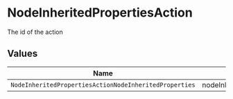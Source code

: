 # NodeInheritedPropertiesAction

The id of the action


## Values

| Name                                                   | Value                                                  |
| ------------------------------------------------------ | ------------------------------------------------------ |
| `NodeInheritedPropertiesActionNodeInheritedProperties` | nodeInheritedProperties                                |